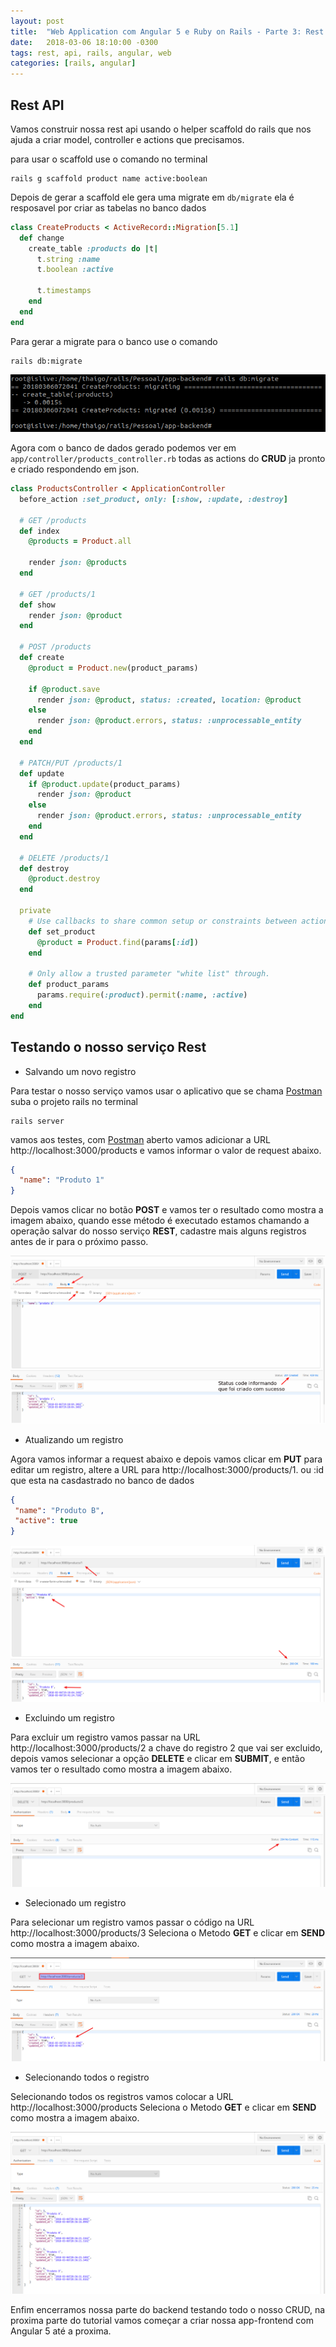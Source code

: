 ```yaml
---
layout: post
title:  "Web Application com Angular 5 e Ruby on Rails - Parte 3: Rest API"
date:   2018-03-06 18:10:00 -0300
tags: rest, api, rails, angular, web
categories: [rails, angular]
---
```


## Rest API

Vamos construir nossa rest api usando o helper scaffold do rails que nos ajuda a criar 
model, controller e actions que precisamos.

para usar o scaffold use o comando no terminal

```
rails g scaffold product name active:boolean
```


Depois de gerar a scaffold ele gera uma migrate em `db/migrate` ela é resposavel por criar as tabelas no banco dados

```ruby
class CreateProducts < ActiveRecord::Migration[5.1]
  def change
    create_table :products do |t|
      t.string :name
      t.boolean :active

      t.timestamps
    end
  end
end
```

Para gerar a migrate para o banco use o comando

```
rails db:migrate
```
![Screenshot db:migrate](/static/img/app_angular_rails/rails_dbmigrate.png)

Agora com o banco de dados gerado podemos ver em `app/controller/products_controller.rb` todas as actions do **CRUD** ja pronto e criado respondendo em json.

```ruby
class ProductsController < ApplicationController
  before_action :set_product, only: [:show, :update, :destroy]

  # GET /products
  def index
    @products = Product.all

    render json: @products
  end

  # GET /products/1
  def show
    render json: @product
  end

  # POST /products
  def create
    @product = Product.new(product_params)

    if @product.save
      render json: @product, status: :created, location: @product
    else
      render json: @product.errors, status: :unprocessable_entity
    end
  end

  # PATCH/PUT /products/1
  def update
    if @product.update(product_params)
      render json: @product
    else
      render json: @product.errors, status: :unprocessable_entity
    end
  end

  # DELETE /products/1
  def destroy
    @product.destroy
  end

  private
    # Use callbacks to share common setup or constraints between actions.
    def set_product
      @product = Product.find(params[:id])
    end

    # Only allow a trusted parameter "white list" through.
    def product_params
      params.require(:product).permit(:name, :active)
    end
end
```

## Testando o nosso serviço Rest


 - Salvando um novo registro

Para testar o nosso serviço vamos usar o aplicativo que se chama [Postman](https://www.getpostman.com/apps)
suba o projeto rails no terminal

```
rails server
```

vamos aos testes, com [Postman](https://www.getpostman.com/apps) aberto vamos adicionar a URL http://localhost:3000/products e vamos informar o valor de request abaixo.

```json
{
  "name": "Produto 1"
}
```

Depois vamos clicar no botão **POST** e vamos ter o resultado como mostra a imagem abaixo, quando esse método é executado estamos chamando a operação salvar do nosso serviço **REST**, cadastre mais alguns registros antes de ir para o próximo passo.

![Screenshot salvando](/static/img/app_angular_rails/salvando.png)

 - Atualizando um registro

 Agora vamos informar a request abaixo e depois vamos clicar em **PUT** para editar um registro, altere a URL para http://localhost:3000/products/1. ou :id que esta na casdastrado no banco de dados

 ```json
{  
  "name": "Produto B",
  "active": true
}
```

![Screenshot atualizando](/static/img/app_angular_rails/atualizando.png)

 - Excluindo um registro

 Para excluir um registro vamos passar na URL http://localhost:3000/products/2 a chave do registro 2 que vai ser excluido, depois vamos selecionar a opção **DELETE** e clicar em **SUBMIT**, e então vamos ter o resultado como mostra a imagem abaixo.

![Screenshot excluindo](/static/img/app_angular_rails/excluindo.png)

 - Selecionado um registro

Para selecionar um registro vamos passar o código na URL http://localhost:3000/products/3 Seleciona o Metodo **GET** e clicar em **SEND** como mostra a imagem abaixo.

![Screenshot seleciona1](/static/img/app_angular_rails/Seleciona1.png)

- Selecionando todos o registro

Selecionando todos os registros vamos colocar a URL http://localhost:3000/products Seleciona o Metodo **GET** e clicar em **SEND** como mostra a imagem abaixo.

![Screenshot selecionaTodos](/static/img/app_angular_rails/SelecionaTodos.png)

Enfim encerramos nossa parte do backend testando todo o nosso CRUD, na proxima parte do tutorial  vamos começar a criar nossa app-frontend com Angular 5 até a proxima.
